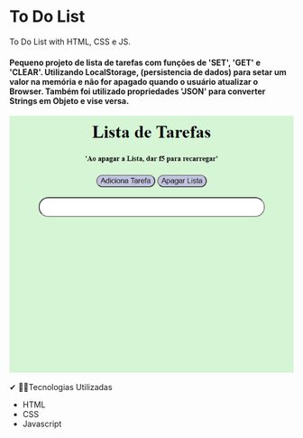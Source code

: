 # To Do List
 To Do List with HTML, CSS e JS.

 #### Pequeno projeto de lista de tarefas com funções de 'SET', 'GET' e 'CLEAR'. Utilizando LocalStorage, (persistencia de dados) para setar um valor na memória e não for apagado quando o usuário atualizar o Browser. Também foi utilizado propriedades 'JSON' para converter Strings em Objeto e vise versa.


 <img src="screen.gif">

✔ 👨‍💻Tecnologias Utilizadas

-  HTML
-  CSS
-  Javascript
